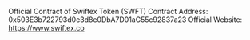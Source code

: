 Official Contract of Swiftex Token (SWFT)
Contract Address: 0x503E3b722793d0e3d8e0DbA7D01aC55c92837a23
Official Website: https://www.swiftex.co
